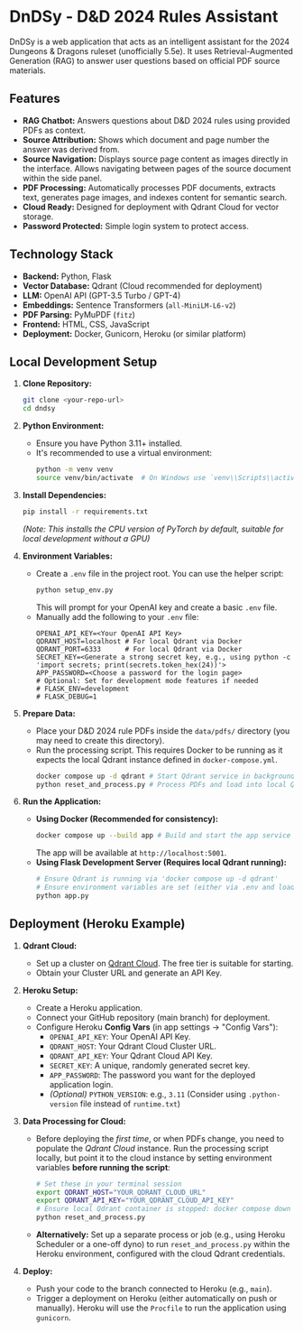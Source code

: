 # DnDSy - D&D 2024 Rules Assistant

DnDSy is a web application that acts as an intelligent assistant for the 2024 Dungeons & Dragons ruleset (unofficially 5.5e). It uses Retrieval-Augmented Generation (RAG) to answer user questions based on official PDF source materials.

## Features

*   **RAG Chatbot:** Answers questions about D&D 2024 rules using provided PDFs as context.
*   **Source Attribution:** Shows which document and page number the answer was derived from.
*   **Source Navigation:** Displays source page content as images directly in the interface. Allows navigating between pages of the source document within the side panel.
*   **PDF Processing:** Automatically processes PDF documents, extracts text, generates page images, and indexes content for semantic search.
*   **Cloud Ready:** Designed for deployment with Qdrant Cloud for vector storage.
*   **Password Protected:** Simple login system to protect access.

## Technology Stack

*   **Backend:** Python, Flask
*   **Vector Database:** Qdrant (Cloud recommended for deployment)
*   **LLM:** OpenAI API (GPT-3.5 Turbo / GPT-4)
*   **Embeddings:** Sentence Transformers (`all-MiniLM-L6-v2`)
*   **PDF Parsing:** PyMuPDF (`fitz`)
*   **Frontend:** HTML, CSS, JavaScript
*   **Deployment:** Docker, Gunicorn, Heroku (or similar platform)

## Local Development Setup

1.  **Clone Repository:**
    ```bash
    git clone <your-repo-url>
    cd dndsy
    ```

2.  **Python Environment:**
    *   Ensure you have Python 3.11+ installed.
    *   It's recommended to use a virtual environment:
        ```bash
        python -m venv venv
        source venv/bin/activate  # On Windows use `venv\\Scripts\\activate`
        ```

3.  **Install Dependencies:**
    ```bash
    pip install -r requirements.txt
    ```
    *(Note: This installs the CPU version of PyTorch by default, suitable for local development without a GPU)*

4.  **Environment Variables:**
    *   Create a `.env` file in the project root. You can use the helper script:
        ```bash
        python setup_env.py
        ```
        This will prompt for your OpenAI key and create a basic `.env` file.
    *   Manually add the following to your `.env` file:
        ```dotenv
        OPENAI_API_KEY=<Your OpenAI API Key>
        QDRANT_HOST=localhost # For local Qdrant via Docker
        QDRANT_PORT=6333      # For local Qdrant via Docker
        SECRET_KEY=<Generate a strong secret key, e.g., using python -c 'import secrets; print(secrets.token_hex(24))'>
        APP_PASSWORD=<Choose a password for the login page>
        # Optional: Set for development mode features if needed
        # FLASK_ENV=development
        # FLASK_DEBUG=1
        ```

5.  **Prepare Data:**
    *   Place your D&D 2024 rule PDFs inside the `data/pdfs/` directory (you may need to create this directory).
    *   Run the processing script. This requires Docker to be running as it expects the local Qdrant instance defined in `docker-compose.yml`.
        ```bash
        docker compose up -d qdrant # Start Qdrant service in background
        python reset_and_process.py # Process PDFs and load into local Qdrant
        ```

6.  **Run the Application:**
    *   **Using Docker (Recommended for consistency):**
        ```bash
        docker compose up --build app # Build and start the app service (and Qdrant if not running)
        ```
        The app will be available at `http://localhost:5001`.
    *   **Using Flask Development Server (Requires local Qdrant running):**
        ```bash
        # Ensure Qdrant is running via 'docker compose up -d qdrant'
        # Ensure environment variables are set (either via .env and loaded, or exported)
        python app.py
        ```

## Deployment (Heroku Example)

1.  **Qdrant Cloud:**
    *   Set up a cluster on [Qdrant Cloud](https://cloud.qdrant.io/). The free tier is suitable for starting.
    *   Obtain your Cluster URL and generate an API Key.

2.  **Heroku Setup:**
    *   Create a Heroku application.
    *   Connect your GitHub repository (main branch) for deployment.
    *   Configure Heroku **Config Vars** (in app settings -> "Config Vars"):
        *   `OPENAI_API_KEY`: Your OpenAI API Key.
        *   `QDRANT_HOST`: Your Qdrant Cloud Cluster URL.
        *   `QDRANT_API_KEY`: Your Qdrant Cloud API Key.
        *   `SECRET_KEY`: A unique, randomly generated secret key.
        *   `APP_PASSWORD`: The password you want for the deployed application login.
        *   *(Optional)* `PYTHON_VERSION`: e.g., `3.11` (Consider using `.python-version` file instead of `runtime.txt`)

3.  **Data Processing for Cloud:**
    *   Before deploying the *first time*, or when PDFs change, you need to populate the *Qdrant Cloud* instance. Run the processing script locally, but point it to the cloud instance by setting environment variables **before running the script**:
        ```bash
        # Set these in your terminal session
        export QDRANT_HOST="YOUR_QDRANT_CLOUD_URL"
        export QDRANT_API_KEY="YOUR_QDRANT_CLOUD_API_KEY"
        # Ensure local Qdrant container is stopped: docker compose down qdrant
        python reset_and_process.py
        ```
    *   **Alternatively:** Set up a separate process or job (e.g., using Heroku Scheduler or a one-off dyno) to run `reset_and_process.py` within the Heroku environment, configured with the cloud Qdrant credentials.

4.  **Deploy:**
    *   Push your code to the branch connected to Heroku (e.g., `main`).
    *   Trigger a deployment on Heroku (either automatically on push or manually). Heroku will use the `Procfile` to run the application using `gunicorn`. 